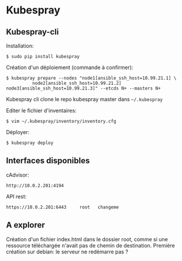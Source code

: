 # Kubespray

## Kubespray-cli

Installation:

    $ sudo pip install kubespray
    
Création d'un déploiement (commande à confirmer):

    $ kubespray prepare --nodes "node1[ansible_ssh_host=10.99.21.1] \
              node2[ansible_ssh_host=10.99.21.2] node3[ansible_ssh_host=10.99.21.3]" --etcds N+ --masters N+    

Kubespray cli clone le repo kubespray master dans `~/.kubespray`

Editer le fichier d'inventaires:

    $ vim ~/.kubespray/inventory/inventory.cfg

Déployer:

    $ kubespray deploy

## Interfaces disponibles

cAdvisor:

    http://10.0.2.201:4194

API rest:

    https://10.0.2.201:6443     root   changeme

## A explorer

Création d'un fichier index.html dans le dossier root, comme si une ressource téléchargée n'avait pas de chemin de destination.
Première création sur debian: le serveur ne redémarre pas ?
